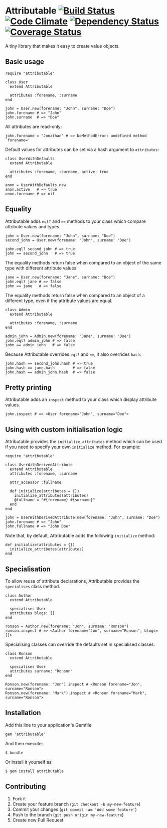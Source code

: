 # Attributable [![Build Status](https://travis-ci.org/mutiny/attributable.png)](https://travis-ci.org/mutiny/attributable) [![Code Climate](https://codeclimate.com/github/mutiny/attributable.png)](https://codeclimate.com/github/mutiny/attributable) [![Dependency Status](https://gemnasium.com/mutiny/attributable.png)](https://gemnasium.com/mutiny/attributable) [![Coverage Status](https://coveralls.io/repos/mutiny/attributable/badge.png?branch=master)](https://coveralls.io/r/mutiny/attributable?branch=master)

A tiny library that makes it easy to create value objects.

## Basic usage

    require "attributable"

    class User
      extend Attributable
  
      attributes :forename, :surname
    end

    john = User.new(forename: "John", surname: "Doe")
    john.forename # => "John"
    john.surname  # => "Doe"

All attributes are read-only:

    john.forename = "Jonathan" # => NoMethodError: undefined method `forename='

Default values for attributes can be set via a hash argument to `attributes`:

    class UserWithDefaults
      extend Attributable

      attributes :forename, :surname, active: true
    end
    
    anon = UserWithDefaults.new
    anon.active   # => true
    anon.forename # => nil

## Equality

Attributable adds `eql?` and `==` methods to your class which compare attribute values and types.

    john = User.new(forename: "John", surname: "Doe")
    second_john = User.new(forename: "John", surname: "Doe")

    john.eql? second_john # => true
    john == second_john   # => true
  
The equality methods return false when compared to an object of the same type with different attribute values:

    jane = User.new(forename: "Jane", surname: "Doe")
    john.eql? jane # => false
    john == jane   # => false
  
The equality methods return false when compared to an object of a different type, even if the attribute values are equal.

    class Admin
      extend Attributable

      attributes :forename, :surname
    end

    admin_john = Admin.new(forename: "Jane", surname: "Doe")
    john.eql? admin_john # => false
    john == admin_john   # => false

Because Attributable overrides `eql?` and `==`, it also overrides `hash`:

    john.hash == second_john.hash # => true
    john.hash == jane.hash        # => false
    john.hash == admin_john.hash  # => false

## Pretty printing

Attributable adds an `inspect` method to your class which display attribute values.

    john.inspect # => <User forename="John", surname="Doe">

## Using with custom initialisation logic

Attributable provides the `initialize_attributes` method which can be used if you need to specify your own `initialize` method. For example:

    require "attributable"

    class UserWithDerivedAttribute
      extend Attributable
      attributes :forename, :surname
      
      attr_accessor :fullname
      
      def initialize(attributes = {})
        initialize_attributes(attributes)
        @fullname = "#{forename} #{surname}"
      end
    end

    john = UserWithDerivedAttribute.new(forename: "John", surname: "Doe")
    john.forename # => "John"
    john.fullname # => "John Doe"

Note that, by default, Attributable adds the following `initialize` method:

    def initialize(attributes = {})
      initialize_attributes(attributes)
    end

## Specialisation

To allow reuse of attribute declarations, Attributable provides the `specialises` class method.

    class Author
      extend Attributable
      
      specialises User
      attributes blogs: []
    end
    
    ronson = Author.new(forename: "Jon", surname: "Ronson")
    ronson.inspect # => <Author forename="Jon", surname="Ronson", blogs=[]>
    
Specialising classes can override the defaults set in specialised classes.

    class Ronson
      extend Attributable

      specialises User
      attributes surname: "Ronson"
    end

    Ronson.new(forename: "Jon").inspect # <Ronson forename="Jon", surname="Ronson">
    Ronson.new(forename: "Mark").inspect # <Ronson forename="Mark", surname="Ronson">

## Installation

Add this line to your application's Gemfile:

    gem 'attributable'

And then execute:

    $ bundle

Or install it yourself as:

    $ gem install attributable

## Contributing

1. Fork it
2. Create your feature branch (`git checkout -b my-new-feature`)
3. Commit your changes (`git commit -am 'Add some feature'`)
4. Push to the branch (`git push origin my-new-feature`)
5. Create new Pull Request
